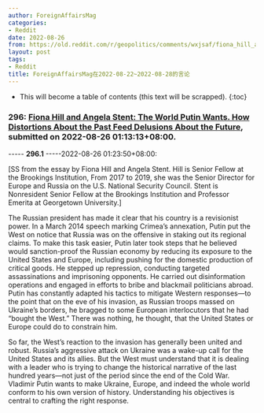 ```yaml
---
author: ForeignAffairsMag
categories:
- Reddit
date: 2022-08-26
from: https://old.reddit.com/r/geopolitics/comments/wxjsaf/fiona_hill_and_angela_stent_the_world_putin_wants/
layout: post
tags:
- Reddit
title: ForeignAffairsMag在2022-08-22~2022-08-28的言论
---
```


* This will become a table of contents (this text will be scrapped).
{:toc}

### 296: [Fiona Hill and Angela Stent: The World Putin Wants. How Distortions About the Past Feed Delusions About the Future](https://old.reddit.com/r/geopolitics/comments/wxjsaf/fiona_hill_and_angela_stent_the_world_putin_wants/), submitted on 2022-08-26 01:13:13+08:00.

----- __296.1__ -----2022-08-26 01:23:50+08:00:

\[SS from the essay by Fiona Hill and Angela Stent. Hill is Senior Fellow at the Brookings Institution, From 2017 to 2019, she was the Senior Director for Europe and Russia on the U.S. National Security Council. Stent is Nonresident Senior Fellow at the Brookings Institution and Professor Emerita at Georgetown University.\]

The Russian president has made it clear that his country is a revisionist power. In a March 2014 speech marking Crimea’s annexation, Putin put the West on notice that Russia was on the offensive in staking out its regional claims. To make this task easier, Putin later took steps that he believed would sanction-proof the Russian economy by reducing its exposure to the United States and Europe, including pushing for the domestic production of critical goods. He stepped up repression, conducting targeted assassinations and imprisoning opponents. He carried out disinformation operations and engaged in efforts to bribe and blackmail politicians abroad. Putin has constantly adapted his tactics to mitigate Western responses—to the point that on the eve of his invasion, as Russian troops massed on Ukraine’s borders, he bragged to some European interlocutors that he had “bought the West.” There was nothing, he thought, that the United States or Europe could do to constrain him.

So far, the West’s reaction to the invasion has generally been united and robust. Russia’s aggressive attack on Ukraine was a wake-up call for the United States and its allies. But the West must understand that it is dealing with a leader who is trying to change the historical narrative of the last hundred years—not just of the period since the end of the Cold War. Vladimir Putin wants to make Ukraine, Europe, and indeed the whole world conform to his own version of history. Understanding his objectives is central to crafting the right response.

